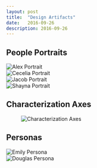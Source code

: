 ```yaml
---
layout: post
title:  "Design Artifacts"
date:   2016-09-26
description: 2016-09-26
---
```


## People Portraits
<div class="row">
	<div class="col l6">
		<img src="{{ '/images/alex_portrait.JPG' | prepend: site.burl }}" alt="Alex Portrait"> 
	</div>
	<div class="col l6">
		<img src="{{ '/images/cecelia_portrait.JPG' | prepend: site.burl }}" alt="Cecelia Portrait">
	</div>
</div>
<div class="row">
	<div class="col l6">
		<img src="{{ '/images/jacob_portrait.JPG' | prepend: site.burl }}" alt="Jacob Portrait"> 
	</div>
	<div class="col l6">
		<img src="{{ '/images/shayna_portrait.JPG' | prepend: site.burl }}" alt="Shayna Portrait">
	</div>
</div>

## Characterization Axes
<figure class="col l6 offset-l3">
	<img src="{{ '/images/axes.JPG' | prepend: site.burl }}" alt="Characterization Axes"> 
</figure>

## Personas
<div class="row">
	<div class="col l6">
		<img src="{{ '/images/emily_persona.JPG' | prepend: site.burl }}" alt="Emily Persona"> 
	</div>
	<div class="col l6">
		<img src="{{ '/images/douglas_persona.JPG' | prepend: site.burl }}" alt="Douglas Persona">
	</div>
</div>
